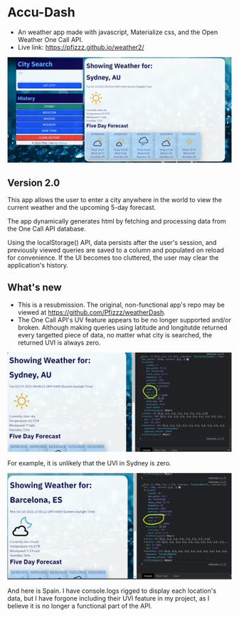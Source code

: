 # Accu-Dash

* An weather app made with javascript, Materialize css, and the Open Weather One Call API.
* Live link: https://pfizzz.github.io/weather2/

![image](https://github.com/Pfizzz/weather2/blob/887bb80d1064efe1ab5cf8bb1c85da87de737bc9/assets/images/ss1.png)

## Version 2.0

This app allows the user to enter a city anywhere in the world to view the current weather and the upcoming 5-day forecast.

The app dynamically generates html by fetching and processing data from the One Call API database. 

Using the localStorage() API, data persists after the user's session, and previously viewed queries are saved to a column and populated on reload for convenience. If the UI becomes too cluttered, the user may clear the application's history.

## What's new

* This is a resubmission. The original, non-functional app's repo may be viewed at https://github.com/Pfizzz/weatherDash.
* The One Call API's UV feature appears to be no longer supported and/or broken. Although making queries using latitude and longitutde returned every targetted piece of data, no matter what city is searched, the returned UVI is always zero. 

![image](https://github.com/Pfizzz/weather2/blob/887bb80d1064efe1ab5cf8bb1c85da87de737bc9/assets/images/ss3.png)

For example, it is unlikely that the UVI in Sydney is zero.

![image](https://github.com/Pfizzz/weather2/blob/887bb80d1064efe1ab5cf8bb1c85da87de737bc9/assets/images/ss2.png)

And here is Spain. I have console.logs rigged to display each location's data, but I have forgone including their UVI feature in my project, as I believe it is no longer a functional part of the API.
